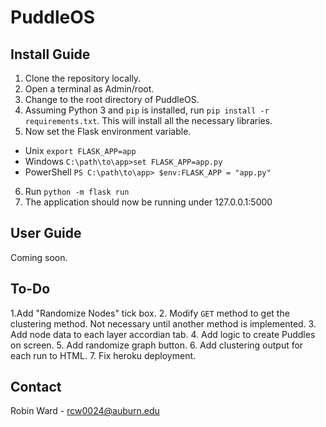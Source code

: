 # PuddleOS
## Install Guide
1. Clone the repository locally.
2. Open a terminal as Admin/root.
3. Change to the root directory of PuddleOS.
4. Assuming Python 3 and `pip` is installed, run `pip install -r requirements.txt`. 
   This will install all the necessary libraries.
5. Now set the Flask environment variable. 
- Unix
`export FLASK_APP=app`
- Windows
`C:\path\to\app>set FLASK_APP=app.py`
- PowerShell
`PS C:\path\to\app> $env:FLASK_APP = "app.py"`
6. Run `python -m flask run`
7. The application should now be running under 127.0.0.1:5000

## User Guide
Coming soon.

## To-Do
1.Add "Randomize Nodes" tick box.
2. Modify `GET` method to get the clustering method. Not necessary until another method is implemented.
3. Add node data to each layer accordian tab.
4. Add logic to create Puddles on screen.
5. Add randomize graph button.
6. Add clustering output for each run to HTML.
7. Fix heroku deployment.


## Contact
Robin Ward - rcw0024@auburn.edu